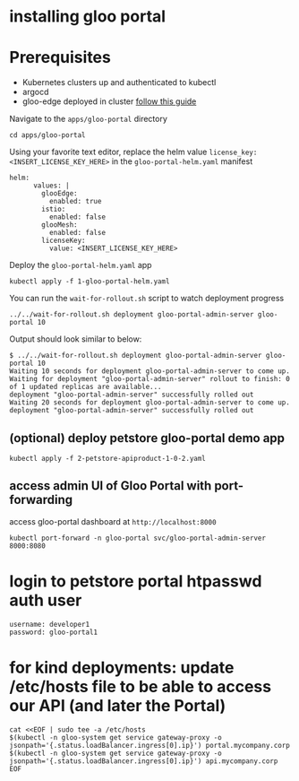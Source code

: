# installing gloo portal

# Prerequisites
- Kubernetes clusters up and authenticated to kubectl
- argocd
- gloo-edge deployed in cluster [follow this guide](https://github.com/ably77/solo-poc-base-gitops/tree/main/apps/gloo-edge)

Navigate to the `apps/gloo-portal` directory
```
cd apps/gloo-portal
```

Using your favorite text editor, replace the helm value `license_key: <INSERT_LICENSE_KEY_HERE>` in the `gloo-portal-helm.yaml` manifest
```
helm:
      values: |
        glooEdge:
          enabled: true
        istio:
          enabled: false
        glooMesh:
          enabled: false
        licenseKey: 
          value: <INSERT_LICENSE_KEY_HERE>
```

Deploy the `gloo-portal-helm.yaml` app
```
kubectl apply -f 1-gloo-portal-helm.yaml
```

You can run the `wait-for-rollout.sh` script to watch deployment progress
```
../../wait-for-rollout.sh deployment gloo-portal-admin-server gloo-portal 10
```

Output should look similar to below:
```
$ ../../wait-for-rollout.sh deployment gloo-portal-admin-server gloo-portal 10
Waiting 10 seconds for deployment gloo-portal-admin-server to come up.
Waiting for deployment "gloo-portal-admin-server" rollout to finish: 0 of 1 updated replicas are available...
deployment "gloo-portal-admin-server" successfully rolled out
Waiting 20 seconds for deployment gloo-portal-admin-server to come up.
deployment "gloo-portal-admin-server" successfully rolled out
```

## (optional) deploy petstore gloo-portal demo app
```
kubectl apply -f 2-petstore-apiproduct-1-0-2.yaml
```

## access admin UI of Gloo Portal with port-forwarding
access gloo-portal dashboard at `http://localhost:8000`
```
kubectl port-forward -n gloo-portal svc/gloo-portal-admin-server 8000:8080
```

# login to petstore portal htpasswd auth user
```
username: developer1
password: gloo-portal1
```

# for kind deployments: update /etc/hosts file to be able to access our API (and later the Portal)
```
cat <<EOF | sudo tee -a /etc/hosts
$(kubectl -n gloo-system get service gateway-proxy -o jsonpath='{.status.loadBalancer.ingress[0].ip}') portal.mycompany.corp
$(kubectl -n gloo-system get service gateway-proxy -o jsonpath='{.status.loadBalancer.ingress[0].ip}') api.mycompany.corp
EOF
```